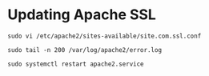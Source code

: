 # Updating Apache SSL

```
sudo vi /etc/apache2/sites-available/site.com.ssl.conf

sudo tail -n 200 /var/log/apache2/error.log

sudo systemctl restart apache2.service
```

